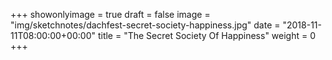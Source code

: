 +++
showonlyimage = true
draft = false
image = "img/sketchnotes/dachfest-secret-society-happiness.jpg"
date = "2018-11-11T08:00:00+00:00"
title = "The Secret Society Of Happiness"
weight = 0
+++


